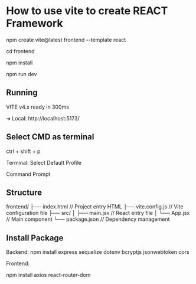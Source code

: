 # How to use vite to create REACT Framework

npm create vite@latest frontend --template react

cd frontend

npm install

npm run dev

## Running

  VITE v4.x  ready in 300ms

  ➜  Local:   http://localhost:5173/

## Select CMD as terminal

ctrl + shift + p

Terminal: Select Default Profile

Command Prompt

## Structure

frontend/
├── index.html         // Project entry HTML
├── vite.config.js     // Vite configuration file
├── src/
│   ├── main.jsx       // React entry file
│   └── App.jsx        // Main component
└── package.json       // Dependency management

## Install Package
Backend:
npm install express sequelize dotenv bcryptjs jsonwebtoken cors

Frontend:

npm install axios react-router-dom
